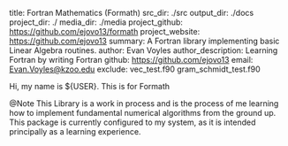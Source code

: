 title: Fortran Mathematics (Formath)
src_dir: ./src
output_dir: ./docs
project_dir: ./
media_dir: ./media
project_github: https://github.com/ejovo13/formath
project_website: https://github.com/ejovo13
summary: A Fortran library implementing basic Linear Algebra routines.
author: Evan Voyles
author_description: Learning Fortran by writing Fortran
github: https://github.com/ejovo13 
email: Evan.Voyles@kzoo.edu
exclude: vec_test.f90
    gram_schmidt_test.f90

Hi, my name is ${USER}. This is for Formath

@Note This Library is a work in process and is the process of me learning how to implement fundamental numerical algorithms from the ground up. This package is currently configured to my system, as it is intended principally as a learning experience.